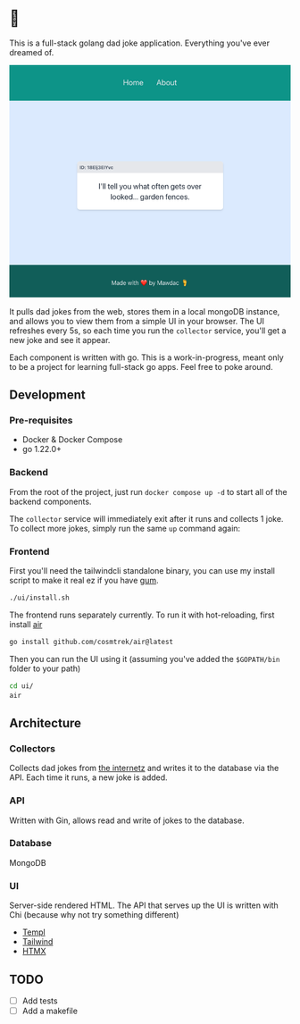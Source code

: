 # 👨

This is a full-stack golang dad joke application. Everything you've ever
dreamed of.

![screenshot](./screenshot.png)

It pulls dad jokes from the web, stores them in a local mongoDB instance, and
allows you to view them from a simple UI in your browser. The UI refreshes
every 5s, so each time you run the `collector` service, you'll get a new joke
and see it appear.

Each component is written with go. This is a work-in-progress, meant only to be
a project for learning full-stack go apps. Feel free to poke around.

## Development

### Pre-requisites

- Docker & Docker Compose
- go 1.22.0+

### Backend

From the root of the project, just run `docker compose up -d` to start all of
the backend components.

The `collector` service will immediately exit after it runs and collects 1
joke. To collect more jokes, simply run the same `up` command again:

### Frontend

First you'll need the tailwindcli standalone binary, you can use my install
script to make it real ez if you have
[gum](https://github.com/charmbracelet/gum).

```sh
./ui/install.sh
```

The frontend runs separately currently. To run it with hot-reloading, first
install [air](https://github.com/cosmtrek/air)

```sh
go install github.com/cosmtrek/air@latest
```

Then you can run the UI using it (assuming you've added the `$GOPATH/bin`
folder to your path)

```sh
cd ui/
air
```

## Architecture

### Collectors

Collects dad jokes from [the internetz](https://icanhazdadjoke.com) and writes
it to the database via the API. Each time it runs, a new joke is added.

### API

Written with Gin, allows read and write of jokes to the database.

### Database

MongoDB

### UI

Server-side rendered HTML. The API that serves up the UI is written with Chi
(because why not try something different)

- [Templ](https://templ.guide/)
- [Tailwind](https://tailwindcss.com/)
- [HTMX](https://htmx.org/)

## TODO

- [ ] Add tests
- [ ] Add a makefile
